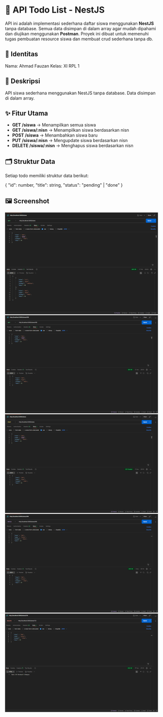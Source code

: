 # 📝 API Todo List - NestJS

API ini adalah implementasi sederhana daftar siswa menggunakan **NestJS** tanpa database.
Semua data disimpan di dalam array agar mudah dipahami dan diujikan menggunakan **Postman**.
Proyek ini dibuat untuk memenuhi tugas pembuatan resource siswa dan membuat crud sederhana tanpa db.


## 👤 Identitas
Nama: Ahmad Fauzan
Kelas: XI RPL 1

## 📜 Deskripsi
API siswa sederhana menggunakan NestJS tanpa database. Data disimpan di dalam array.

## ✨ Fitur Utama
- **GET /siswa** → Menampilkan semua siswa
- **GET /siswa/:nisn** → Menampilkan siswa berdasarkan nisn
- **POST /siswa** → Menambahkan siswa baru
- **PUT /siswa/:nisn** → Mengupdate siswa berdasarkan nisn
- **DELETE /siswa/:nisn** → Menghapus siswa berdasarkan nisn

## 🗂️ Struktur Data
Setiap todo memiliki struktur data berikut:

{
  "id": number,
  "title": string,
  "status": "pending" | "done"
}

## 🖼️ Screenshot
![](img/1.png)
![](img/2.png)
![](img/3.png)
![](img/4.png)
![](img/5.png)